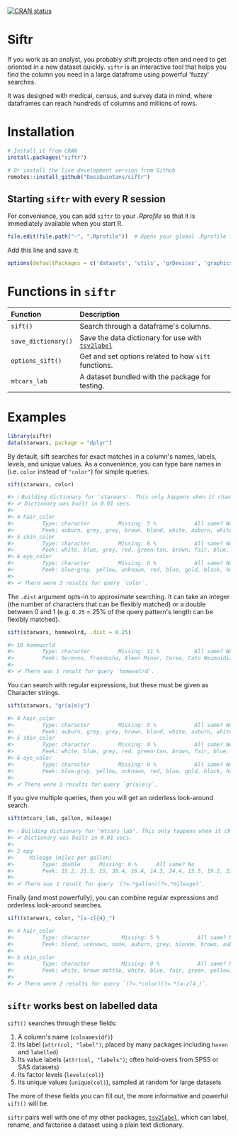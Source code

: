 <!-- badges: start -->
[![CRAN status](https://www.r-pkg.org/badges/version/siftr)](https://CRAN.R-project.org/package=siftr)
<!-- badges: end -->



# Siftr

If you work as an analyst, you probably shift projects often and need to get oriented in a new dataset quickly. `siftr` is an interactive tool that helps you find the column you need in a large dataframe using powerful 'fuzzy' searches.

It was designed with medical, census, and survey data in mind, where dataframes can reach hundreds of columns and millions of rows.



# Installation

``` r
# Install it from CRAN
install.packages("siftr")

# Or install the live development version from Github
remotes::install_github("DesiQuintans/siftr")
```


## Starting `siftr` with every R session

For convenience, you can add `siftr` to your _.Rprofile_ so that it is immediately available when you start R.

``` r
file.edit(file.path("~", ".Rprofile"))  # Opens your global .Rprofile for editing.
```

Add this line and save it:

``` r
options(defaultPackages = c('datasets', 'utils', 'grDevices', 'graphics', 'stats', 'methods', 'siftr'))
```



# Functions in `siftr`

| Function         | Description                                          |
|:-----------------|:-----------------------------------------------------|
| `sift()`         | Search through a dataframe's columns.                |
| `save_dictionary()` | Save the data dictionary for use with [`tsv2label`][1] |
| `options_sift()` | Get and set options related to how `sift` functions. |
| `mtcars_lab`     | A dataset bundled with the package for testing.      |



# Examples

``` r
library(siftr)
data(starwars, package = "dplyr")
```

By default, sift searches for exact matches in a column's names, labels, levels, and unique values. As a convenience, you can type bare names in (i.e. `color` instead of `"color"`) for simple queries.

``` r
sift(starwars, color)

#> ℹ Building dictionary for 'starwars'. This only happens when it changes.
#> ✔ Dictionary was built in 0.01 secs.
#> 
#> 4 hair_color
#>         Type: character         Missing: 5 %            All same? No            
#>         Peek: auburn, grey, grey, brown, blond, white, auburn, white, …
#> 5 skin_color
#>         Type: character         Missing: 0 %            All same? No            
#>         Peek: white, blue, grey, red, green-tan, brown, fair, blue, ye…
#> 6 eye_color
#>         Type: character         Missing: 0 %            All same? No            
#>         Peek: blue-gray, yellow, unknown, red, blue, gold, black, haze…
#> 
#> ✔ There were 3 results for query `color`.
```

The `.dist` argument opts-in to approximate searching. It can take an integer (the number of characters that can be flexibly matched) or a double between 0 and 1 (e.g. `0.25` = 25% of the query pattern's length can be flexibly matched).

``` r
sift(starwars, homewolrd, .dist = 0.25)

#> 10 homeworld
#>         Type: character         Missing: 11 %           All same? No            
#>         Peek: Serenno, Trandosha, Aleen Minor, Cerea, Cato Neimoidia, …
#> 
#> ✔ There was 1 result for query `homewolrd`.
```

You can search with regular expressions, but these must be given as Character strings.

``` r
sift(starwars, "gr(a|e)y")

#> 4 hair_color
#>         Type: character         Missing: 5 %            All same? No            
#>         Peek: auburn, grey, grey, brown, blond, white, auburn, white, …
#> 5 skin_color
#>         Type: character         Missing: 0 %            All same? No            
#>         Peek: white, blue, grey, red, green-tan, brown, fair, blue, ye…
#> 6 eye_color
#>         Type: character         Missing: 0 %            All same? No            
#>         Peek: blue-gray, yellow, unknown, red, blue, gold, black, haze…
#> 
#> ✔ There were 3 results for query `gr(a|e)y`.
```

If you give multiple queries, then you will get an orderless look-around search.

``` r
sift(mtcars_lab, gallon, mileage)

#> ℹ Building dictionary for 'mtcars_lab'. This only happens when it changes.
#> ✔ Dictionary was built in 0.01 secs.
#> 
#> 2 mpg
#>     Mileage (miles per gallon)
#>         Type: double      Missing: 0 %      All same? No                        
#>         Peek: 15.2, 21.5, 15, 30.4, 16.4, 14.3, 24.4, 15.5, 19.2, 22.8…
#> 
#> ✔ There was 1 result for query `(?=.*gallon)(?=.*mileage)`.
```

Finally (and most powerfully), you can combine regular expressions and orderless look-around searches.

``` r
sift(starwars, color, "[a-z]{4}_")

#> 4 hair_color
#>         Type: character          Missing: 5 %            All same? No             
#>         Peek: blond, unknown, none, auburn, grey, blonde, brown, auburn,…
#> 
#> 5 skin_color
#>         Type: character          Missing: 0 %            All same? No             
#>         Peek: white, brown mottle, white, blue, fair, green, yellow, blu…
#> 
#> ✔ There were 2 results for query `(?=.*color)(?=.*[a-z]4_)`.
```


## `siftr` works best on labelled data

`sift()` searches through these fields:

1.  A column's name (`colnames(df)`)
2.  Its label (`attr(col, "label")`; placed by many packages including `haven` and `labelled`)
3.  Its value labels (`attr(col, "labels")`; often hold-overs from SPSS or SAS datasets)
4.  Its factor levels (`levels(col)`)
5.  Its unique values (`unique(col)`), sampled at random for large datasets

The more of these fields you can fill out, the more informative and powerful `sift()` will be.

`siftr` pairs well with one of my other packages, [`tsv2label`][1], which can label, rename, and factorise a dataset using a plain text dictionary.




[1]: https://github.com/DesiQuintans/tsv2label
